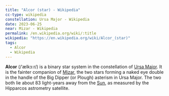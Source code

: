 ```yaml
---
title: "Alcor (star) - Wikipedia"
cc-type: wikipedia
constellation: Ursa Major - Wikipedia
date: 2023-06-25
near: Mizar - Wikipedia
permalink: /en.wikipedia.org/wiki/:title
wikipedia: "https://en.wikipedia.org/wiki/Alcor_(star)"
tags:
  - Alcor
  - Wikipedia
---
```

**Alcor** (/ˈælkɔːr/) is a binary star system in the constellation of [Ursa Major](/en.wikipedia.org/wiki/Ursa_Major). It is the fainter companion of [Mizar](/en.wikipedia.org/wiki/Mizar), the two stars forming a naked eye double in the handle of the Big Dipper (or Plough) asterism in Ursa Major. The two both lie about 83 light-years away from the [Sun](/en.wikipedia.org/wiki/Sun), as measured by the Hipparcos astrometry satellite.